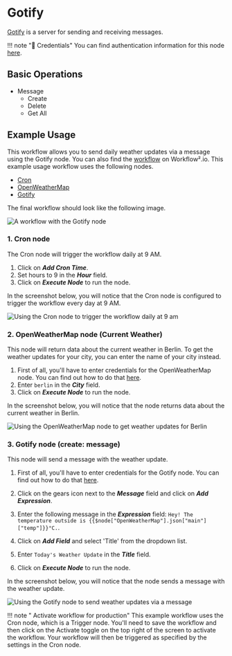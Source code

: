 # Gotify

[Gotify](https://gotify.net/) is a server for sending and receiving messages.

!!! note "🔑 Credentials"
    You can find authentication information for this node [here](/workflow/integrations/credentials/gotify/).


## Basic Operations

* Message
    * Create
    * Delete
    * Get All

## Example Usage

This workflow allows you to send daily weather updates via a message using the Gotify node. You can also find the [workflow](https://n8n.io/workflows/774) on Workflow².io. This example usage workflow uses the following nodes.
- [Cron](/workflow/integrations/core-nodes/n8n-nodes-base.cron/)
- [OpenWeatherMap](/workflow/integrations/nodes/n8n-nodes-base.openWeatherMap/)
- [Gotify]()

The final workflow should look like the following image.

![A workflow with the Gotify node](/_images/integrations/nodes/gotify/workflow.png)

### 1. Cron node

The Cron node will trigger the workflow daily at 9 AM.

1. Click on ***Add Cron Time***.
2. Set hours to 9 in the ***Hour*** field.
3. Click on ***Execute Node*** to run the node.

In the screenshot below, you will notice that the Cron node is configured to trigger the workflow every day at 9 AM.

![Using the Cron node to trigger the workflow daily at 9 am](/_images/integrations/nodes/gotify/cron_node.png)

### 2. OpenWeatherMap node (Current Weather)

This node will return data about the current weather in Berlin. To get the weather updates for your city, you can enter the name of your city instead.

1. First of all, you'll have to enter credentials for the OpenWeatherMap node. You can find out how to do that [here](/workflow/integrations/credentials/openWeatherMap/).
2. Enter `berlin` in the ***City*** field.
3. Click on ***Execute Node*** to run the node.

In the screenshot below, you will notice that the node returns data about the current weather in Berlin.

![Using the OpenWeatherMap node to get weather updates for Berlin](/_images/integrations/nodes/gotify/openweathermap_node.png)

### 3. Gotify node (create: message)

This node will send a message with the weather update.

1. First of all, you'll have to enter credentials for the Gotify node. You can find out how to do that [here](/workflow/integrations/credentials/gotify/).
2. Click on the gears icon next to the ***Message*** field and click on ***Add Expression***.

3. Enter the following message in the ***Expression*** field: `Hey! The temperature outside is {{$node["OpenWeatherMap"].json["main"]["temp"]}}°C.`.
4. Click on ***Add Field*** and select 'Title' from the dropdown list.
5. Enter `Today's Weather Update` in the ***Title*** field.
6. Click on ***Execute Node*** to run the node.


In the screenshot below, you will notice that the node sends a message with the weather update.

![Using the Gotify node to send weather updates via a message](/_images/integrations/nodes/gotify/gotify_node.png)

!!! note " Activate workflow for production"
    This example workflow uses the Cron node, which is a Trigger node. You'll need to save the workflow and then click on the Activate toggle on the top right of the screen to activate the workflow. Your workflow will then be triggered as specified by the settings in the Cron node.

